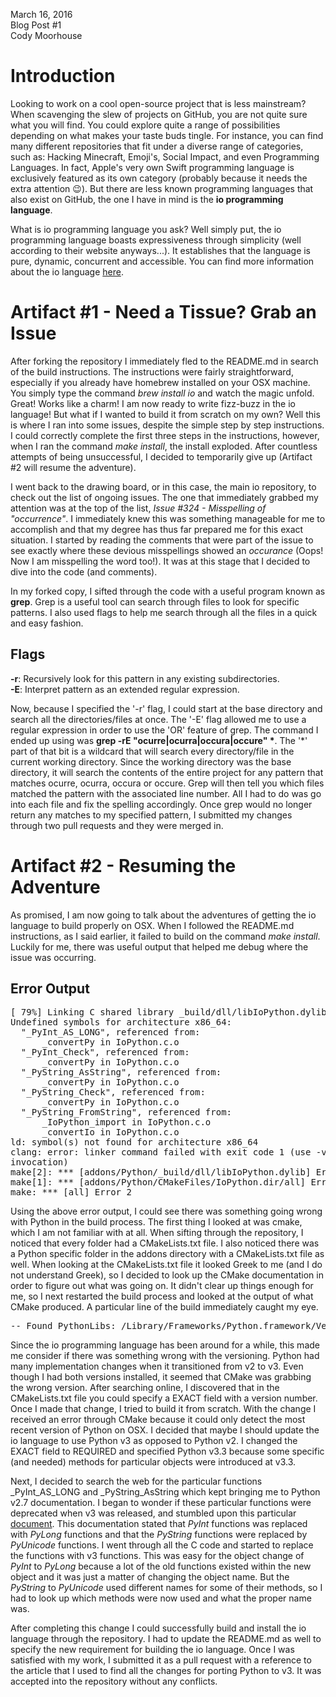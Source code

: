 March 16, 2016 <br>
Blog Post #1 <br>
Cody Moorhouse <br>


Introduction
============

Looking to work on a cool open-source project that is less mainstream? When
scavenging the slew of projects on GitHub, you are not quite sure what you
will find. You could explore quite a range of possibilities depending on what
makes your taste buds tingle. For instance, you can find many different
repositories that fit under a diverse range of categories, such as: Hacking
Minecraft, Emoji's, Social Impact, and even Programming Languages. In fact,
Apple's very own Swift programming language is exclusively featured as its own
category (probably because it needs the extra attention :wink:). But there are
less known programming languages that also exist on GitHub, the one I have in
mind is the <b>io programming language</b>.

What is io programming language you ask? Well simply put, the io programming
language boasts expressiveness through simplicity (well according to their
website anyways...). It establishes that the language is pure, dynamic,
concurrent and accessible. You can find more information about the io language
[here](http://iolanguage.org/about.html).


Artifact #1 - Need a Tissue? Grab an Issue 
==========================================
After forking the repository I immediately fled to the README.md in search of
the build instructions. The instructions were fairly straightforward,
especially if you already have homebrew installed on your OSX machine. You
simply type the command <i>brew install io</i> and watch the magic
unfold. Great! Works like a charm! I am now ready to write fizz-buzz in the io
language! But what if I wanted to build it from scratch on my own? Well this
is where I ran into some issues, despite the simple step by step instructions. 
I could correctly complete the first three steps in the instructions, however, when 
I ran the command <i>make install</i>, the install exploded. After countless 
attempts of being unsuccessful, I decided to temporarily give up (Artifact #2 
will resume the adventure). 

I went back to the drawing board, or in this case, the main io repository, to
check out the list of ongoing issues. The one that immediately grabbed my
attention was at the top of the list, <i>Issue #324 - Misspelling of
"occurrence"</i>. I immediately knew this was something manageable for me to
accomplish and that my degree has thus far prepared me for this exact
situation. I started by reading the comments that were part of the issue to
see exactly where these devious misspellings showed an <i>occurance</i> (Oops!
Now I am misspelling the word too!). It was at this stage that I decided to
dive into the code (and comments).

In my forked copy, I sifted through the code with a useful program known as
<b>grep</b>. Grep is a useful tool can search through files to look for
specific patterns. I also used flags to help me search through all the files
in a quick and easy fashion. 

Flags
-----
<b>-r</b>: Recursively look for this pattern in any existing
	   subdirectories.<br>
<b>-E</B>: Interpret pattern as an extended regular expression. 

Now, because I specified the '-r' flag, I could start at the base directory
and search all the directories/files at once. The '-E' flag allowed me to use
a regular expression in order to use the 'OR' feature of grep. The command I
ended up using was <b>grep -rE "ocurre|ocurra|occura|occure" \*</b>. The '\*'
part of that bit is a wildcard that will search every directory/file in the
current working directory. Since the working directory was the base directory,
it will search the contents of the entire project for any pattern that matches
ocurre, ocurra, occura or occure. Grep will then tell you which files matched
the pattern with the associated line number. All I had to do was go into each
file and fix the spelling accordingly. Once grep would no longer return any
matches to my specified pattern, I submitted my changes through two pull
requests and they were merged in.

Artifact #2 - Resuming the Adventure
====================================
As promised, I am now going to talk about the adventures of getting the io
language to build properly on OSX. When I followed the README.md instructions,
as I said earlier, it failed to build on the command <i>make
install</i>. Luckily for me, there was useful output that helped me debug
where the issue was occurring. 

Error Output
------------
<pre>
[ 79%] Linking C shared library _build/dll/libIoPython.dylib
Undefined symbols for architecture x86_64:
  "_PyInt_AS_LONG", referenced from:
      _convertPy in IoPython.c.o
  "_PyInt_Check", referenced from:
      _convertPy in IoPython.c.o
  "_PyString_AsString", referenced from:
      _convertPy in IoPython.c.o
  "_PyString_Check", referenced from:
      _convertPy in IoPython.c.o
  "_PyString_FromString", referenced from:
      _IoPython_import in IoPython.c.o
      _convertIo in IoPython.c.o
ld: symbol(s) not found for architecture x86_64
clang: error: linker command failed with exit code 1 (use -v to see
invocation)
make[2]: *** [addons/Python/_build/dll/libIoPython.dylib] Error 1
make[1]: *** [addons/Python/CMakeFiles/IoPython.dir/all] Error 2
make: *** [all] Error 2
</pre>

Using the above error output, I could see there was something going wrong with Python in the build process. The first thing I looked at was cmake, which I am not familiar with at all. When sifting through the repository, I noticed that every folder had a CMakeLists.txt file. I also noticed there was a Python specific folder in the addons directory with a CMakeLists.txt file as well. When looking at the CMakeLists.txt file it looked Greek to me (and I do not understand Greek), so I decided to look up the CMake documentation in order to figure out what was going on. It didn't clear up things enough for me, so I next restarted the build process and looked at the output of what CMake produced. A particular line of the build immediately caught my eye.
<pre>
-- Found PythonLibs: /Library/Frameworks/Python.framework/Versions/3.5/lib/libpython3.5m.dylib (found version "3.5.1") 
</pre>
Since the io programming language has been around for a while, this made me consider if there was something wrong with the versioning. Python had many implementation changes when it transitioned from v2 to v3. Even though I had both versions installed, it seemed that CMake was grabbing the wrong version. After searching online, I discovered that in the CMakeLists.txt file you could specify a EXACT field with a version number. Once I made that change, I tried to build it from scratch. With the change I received an error through CMake because it could only detect the most recent version of Python on OSX. I decided that maybe I should update the io language to use Python v3 as opposed to Python v2. I changed the EXACT field to REQUIRED and specified Python v3.3 because some specific (and needed) methods for particular objects were introduced at v3.3.


Next, I decided to search the web for the particular functions _PyInt_AS_LONG and _PyString_AsString which kept bringing me to Python v2.7 documentation. I began to wonder if these particular functions were deprecated when v3 was released, and stumbled upon this particular [document](https://docs.python.org/3/howto/cporting.html). This documentation stated that _PyInt_ functions was replaced with _PyLong_ functions and that the _PyString_ functions were replaced by _PyUnicode_ functions. I went through all the C code and started to replace the functions with v3 functions. This was easy for the object change of _PyInt_ to _PyLong_ because a lot of the old functions existed within the new object and it was just a matter of changing the object name. But the _PyString_ to _PyUnicode_ used different names for some of their methods, so I had to look up which methods were now used and what the proper name was.


After completing this change I could successfully build and install the io language through the repository. I had to update the README.md as well to specify the new requirement for building the io language. Once I was satisfied with my work, I submitted it as a pull request with a reference to the article that I used to find all the changes for porting Python to v3. It was accepted into the repository without any conflicts.
